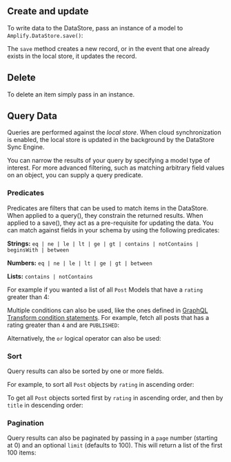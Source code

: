 
<inline-fragment platform="js" src="~/lib/datastore/fragments/js/data-access/importing-datastore-snippet.md"></inline-fragment>

## Create and update

To write data to the DataStore, pass an instance of a model to `Amplify.DataStore.save()`:

<inline-fragment platform="js" src="~/lib/datastore/fragments/js/data-access/save-snippet.md"></inline-fragment>
<inline-fragment platform="ios" src="~/lib/datastore/fragments/ios/data-access/save-snippet.md"></inline-fragment>
<inline-fragment platform="android" src="~/lib/datastore/fragments/android/data-access/save-snippet.md"></inline-fragment>

The `save` method creates a new record, or in the event that one already exists in the local store, it updates the record.

<inline-fragment platform="js" src="~/lib/datastore/fragments/js/data-access/update-snippet.md"></inline-fragment>
<inline-fragment platform="ios" src="~/lib/datastore/fragments/ios/data-access/update-snippet.md"></inline-fragment>
<inline-fragment platform="android" src="~/lib/datastore/fragments/android/data-access/update-snippet.md"></inline-fragment>

## Delete

To delete an item simply pass in an instance.

<inline-fragment platform="js" src="~/lib/datastore/fragments/js/data-access/delete-snippet.md"></inline-fragment>
<inline-fragment platform="ios" src="~/lib/datastore/fragments/ios/data-access/delete-snippet.md"></inline-fragment>
<inline-fragment platform="android" src="~/lib/datastore/fragments/android/data-access/delete-snippet.md"></inline-fragment>

## Query Data

Queries are performed against the _local store_. When cloud synchronization is enabled, the local store is updated in the background by the DataStore Sync Engine.

You can narrow the results of your query by specifying a model type of interest. For more advanced filtering, such as matching arbitrary field values on an object, you can supply a query predicate.

<inline-fragment platform="js" src="~/lib/datastore/fragments/js/data-access/query-basic-snippet.md"></inline-fragment>
<inline-fragment platform="ios" src="~/lib/datastore/fragments/ios/data-access/query-basic-snippet.md"></inline-fragment>
<inline-fragment platform="android" src="~/lib/datastore/fragments/android/data-access/query-basic-snippet.md"></inline-fragment>

### Predicates

Predicates are filters that can be used to match items in the DataStore. When applied to a query(), they constrain the returned results. When applied to a save(), they act as a pre-requisite for updating the data. You can match against fields in your schema by using the following predicates:

**Strings:** `eq | ne | le | lt | ge | gt | contains | notContains | beginsWith | between`

**Numbers:** `eq | ne | le | lt | ge | gt | between`

**Lists:** `contains | notContains`

For example if you wanted a list of all `Post` Models that have a `rating` greater than 4:

<inline-fragment platform="js" src="~/lib/datastore/fragments/js/data-access/query-predicate-snippet.md"></inline-fragment>
<inline-fragment platform="ios" src="~/lib/datastore/fragments/ios/data-access/query-predicate-snippet.md"></inline-fragment>
<inline-fragment platform="android" src="~/lib/datastore/fragments/android/data-access/query-predicate-snippet.md"></inline-fragment>

Multiple conditions can also be used, like the ones defined in [GraphQL Transform condition statements](~/cli/graphql-transformer/resolvers.md). For example, fetch all posts that has a rating greater than `4` and are `PUBLISHED`:

<inline-fragment platform="js" src="~/lib/datastore/fragments/js/data-access/query-predicate-multiple-snippet.md"></inline-fragment>
<inline-fragment platform="ios" src="~/lib/datastore/fragments/ios/data-access/query-predicate-multiple-snippet.md"></inline-fragment>
<inline-fragment platform="android" src="~/lib/datastore/fragments/android/data-access/query-predicate-multiple-snippet.md"></inline-fragment>

Alternatively, the `or` logical operator can also be used:

<inline-fragment platform="js" src="~/lib/datastore/fragments/js/data-access/query-predicate-or-snippet.md"></inline-fragment>
<inline-fragment platform="ios" src="~/lib/datastore/fragments/ios/data-access/query-predicate-or-snippet.md"></inline-fragment>
<inline-fragment platform="android" src="~/lib/datastore/fragments/android/data-access/query-predicate-or-snippet.md"></inline-fragment>

### Sort

Query results can also be sorted by one or more fields.

For example, to sort all `Post` objects by `rating` in ascending order: 

<inline-fragment platform="js" src="~/lib/datastore/fragments/js/data-access/query-sort-snippet.md"></inline-fragment>
<inline-fragment platform="ios" src="~/lib/datastore/fragments/ios/data-access/query-sort-snippet.md"></inline-fragment>
<inline-fragment platform="android" src="~/lib/datastore/fragments/android/data-access/query-sort-snippet.md"></inline-fragment>

To get all `Post` objects sorted first by `rating` in ascending order, and then by `title` in descending order:

<inline-fragment platform="js" src="~/lib/datastore/fragments/js/data-access/query-sort-multiple-snippet.md"></inline-fragment>
<inline-fragment platform="ios" src="~/lib/datastore/fragments/ios/data-access/query-sort-multiple-snippet.md"></inline-fragment>
<inline-fragment platform="android" src="~/lib/datastore/fragments/android/data-access/query-sort-multiple-snippet.md"></inline-fragment>

### Pagination

Query results can also be paginated by passing in a `page` number (starting at 0) and an optional `limit` (defaults to 100). This will return a list of the first 100 items:

<inline-fragment platform="js" src="~/lib/datastore/fragments/js/data-access/query-pagination-snippet.md"></inline-fragment>
<inline-fragment platform="ios" src="~/lib/datastore/fragments/ios/data-access/query-pagination-snippet.md"></inline-fragment>
<inline-fragment platform="android" src="~/lib/datastore/fragments/android/data-access/query-pagination-snippet.md"></inline-fragment>
